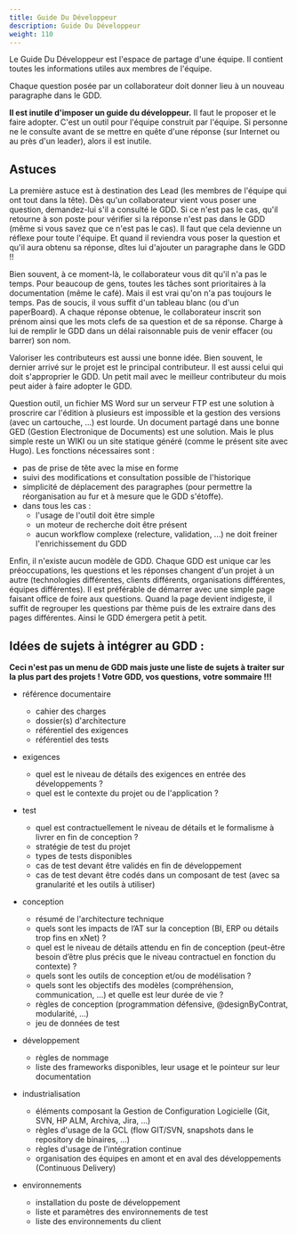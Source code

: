 ```yaml
---
title: Guide Du Développeur
description: Guide Du Développeur
weight: 110
---
```


Le Guide Du Développeur est l'espace de partage d'une équipe. Il contient toutes les informations utiles aux membres de l'équipe.

Chaque question posée par un collaborateur doit donner lieu à un nouveau paragraphe dans le GDD.


**Il est inutile d'imposer un guide du développeur.** Il faut le proposer et le faire adopter. C'est un outil pour l'équipe construit par l'équipe. Si personne ne le consulte avant de se mettre en quête d'une réponse (sur Internet ou au près d'un leader), alors il est inutile.


## Astuces

La première astuce est à destination des Lead (les membres de l'équipe qui ont tout dans la tête). Dès qu'un collaborateur vient vous poser une question, demandez-lui s'il a consulté le GDD. Si ce n'est pas le cas, qu'il retourne à son poste pour vérifier si la réponse n'est pas dans le GDD (même si vous savez que ce n'est pas le cas). Il faut que cela devienne un réflexe pour toute l'équipe. Et quand il reviendra vous poser la question et qu'il aura obtenu sa réponse, dîtes lui d'ajouter un paragraphe dans le GDD !!

Bien souvent, à ce moment-là, le collaborateur vous dit qu'il n'a pas le temps. Pour beaucoup de gens, toutes les tâches sont prioritaires à la documentation (même le café). Mais il est vrai qu'on n'a pas toujours le temps. Pas de soucis, il vous suffit d'un tableau blanc (ou d'un paperBoard). A chaque réponse obtenue, le collaborateur inscrit son prénom ainsi que les mots clefs de sa question et de sa réponse. Charge à lui de remplir le GDD dans un délai raisonnable puis de venir effacer (ou barrer) son nom.

Valoriser les contributeurs est aussi une bonne idée. Bien souvent, le dernier arrivé sur le projet est le principal contributeur. Il est aussi celui qui doit s'approprier le GDD. Un petit mail avec le meilleur contributeur du mois peut aider à faire adopter le GDD.

Question outil, un fichier MS Word sur un serveur FTP est une solution à proscrire car l'édition à plusieurs est impossible et la gestion des versions (avec un cartouche, ...) est lourde. Un document partagé dans une bonne GED (Gestion Electronique de Documents) est une solution. Mais le plus simple reste un WIKI ou un site statique généré (comme le présent site avec Hugo). Les fonctions nécessaires sont : 

* pas de prise de tête avec la mise en forme
* suivi des modifications et consultation possible de l'historique
* simplicité de déplacement des paragraphes (pour permettre la réorganisation au fur et à mesure que le GDD s'étoffe).
* dans tous les cas :
  * l'usage de l'outil doit être simple
  * un moteur de recherche doit être présent
  * aucun workflow complexe (relecture, validation, ...) ne doit freiner l'enrichissement du GDD

Enfin, il n'existe aucun modèle de GDD. Chaque GDD est unique car les préoccupations, les questions et les réponses changent d'un projet à un autre (technologies différentes, clients différents, organisations différentes, équipes différentes). Il est préférable de démarrer avec une simple page faisant office de foire aux questions. Quand la page devient indigeste, il suffit de regrouper les questions par thème puis de les extraire dans des pages différentes. Ainsi le GDD émergera petit à petit.


## Idées de sujets à intégrer au GDD :
**Ceci n'est pas un menu de GDD mais juste une liste de sujets à traiter sur la plus part des projets ! Votre GDD, vos questions, votre sommaire !!!**

* référence documentaire
  * cahier des charges
  * dossier(s) d'architecture
  * référentiel des exigences
  * référentiel des tests

* exigences
  * quel est le niveau de détails des exigences en entrée des développements ?
  * quel est le contexte du projet ou de l'application ?

* test
  * quel est contractuellement le niveau de détails et le formalisme à livrer en fin de conception ?
  * stratégie de test du projet
  * types de tests disponibles
  * cas de test devant être validés en fin de développement
  * cas de test devant être codés dans un composant de test (avec sa granularité et les outils à utiliser)
 
* conception
  * résumé de l'architecture technique
  * quels sont les impacts de l’AT sur la conception (BI, ERP ou détails trop fins en xNet) ?
  * quel est le niveau de détails attendu en fin de conception (peut-être besoin d’être plus précis que le niveau contractuel en fonction du contexte) ?
  * quels sont les outils de conception et/ou de modélisation ?
  * quels sont les objectifs des modèles (compréhension, communication, …) et quelle est leur durée de vie ?
  * règles de conception (programmation défensive, @designByContrat, modularité, ...)
  * jeu de données de test

* développement
  * règles de nommage
  * liste des frameworks disponibles, leur usage et le pointeur sur leur documentation

* industrialisation
  * éléments composant la Gestion de Configuration Logicielle (Git, SVN, HP ALM, Archiva, Jira, ...)
  * règles d'usage de la GCL (flow GIT/SVN, snapshots dans le repository de binaires, ...)
  * règles d'usage de l'intégration continue
  * organisation des équipes en amont et en aval des développements (Continuous Delivery)

* environnements
  * installation du poste de développement
  * liste et paramètres des environnements de test
  * liste des environnements du client
